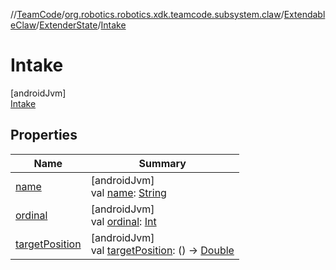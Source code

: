 //[TeamCode](../../../../../index.md)/[org.robotics.robotics.xdk.teamcode.subsystem.claw](../../../index.md)/[ExtendableClaw](../../index.md)/[ExtenderState](../index.md)/[Intake](index.md)

# Intake

[androidJvm]\
[Intake](index.md)

## Properties

| Name | Summary |
|---|---|
| [name](../../-claw-state-update/-both/index.md#-372974862%2FProperties%2F863896225) | [androidJvm]<br>val [name](../../-claw-state-update/-both/index.md#-372974862%2FProperties%2F863896225): [String](https://kotlinlang.org/api/latest/jvm/stdlib/kotlin/-string/index.html) |
| [ordinal](../../-claw-state-update/-both/index.md#-739389684%2FProperties%2F863896225) | [androidJvm]<br>val [ordinal](../../-claw-state-update/-both/index.md#-739389684%2FProperties%2F863896225): [Int](https://kotlinlang.org/api/latest/jvm/stdlib/kotlin/-int/index.html) |
| [targetPosition](../target-position.md) | [androidJvm]<br>val [targetPosition](../target-position.md): () -&gt; [Double](https://kotlinlang.org/api/latest/jvm/stdlib/kotlin/-double/index.html) |
